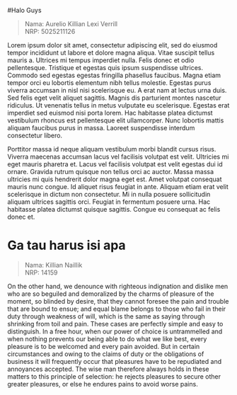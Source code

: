 #Halo Guys  
> Nama: Aurelio Killian Lexi Verrill  
> NRP: 5025211126  

Lorem ipsum dolor sit amet, consectetur adipiscing elit, sed do eiusmod tempor incididunt ut labore et dolore magna aliqua. Vitae suscipit tellus mauris a. Ultrices mi tempus imperdiet nulla. Felis donec et odio pellentesque. Tristique et egestas quis ipsum suspendisse ultrices. Commodo sed egestas egestas fringilla phasellus faucibus. Magna etiam tempor orci eu lobortis elementum nibh tellus molestie. Egestas purus viverra accumsan in nisl nisi scelerisque eu. A erat nam at lectus urna duis. Sed felis eget velit aliquet sagittis. Magnis dis parturient montes nascetur ridiculus. Ut venenatis tellus in metus vulputate eu scelerisque. Egestas erat imperdiet sed euismod nisi porta lorem. Hac habitasse platea dictumst vestibulum rhoncus est pellentesque elit ullamcorper. Nunc lobortis mattis aliquam faucibus purus in massa. Laoreet suspendisse interdum consectetur libero.

Porttitor massa id neque aliquam vestibulum morbi blandit cursus risus. Viverra maecenas accumsan lacus vel facilisis volutpat est velit. Ultricies mi eget mauris pharetra et. Lacus vel facilisis volutpat est velit egestas dui id ornare. Gravida rutrum quisque non tellus orci ac auctor. Massa massa ultricies mi quis hendrerit dolor magna eget est. Amet volutpat consequat mauris nunc congue. Id aliquet risus feugiat in ante. Aliquam etiam erat velit scelerisque in dictum non consectetur. Mi in nulla posuere sollicitudin aliquam ultrices sagittis orci. Feugiat in fermentum posuere urna. Hac habitasse platea dictumst quisque sagittis. Congue eu consequat ac felis donec et.

# Ga tau harus isi apa  
> Nama: Killian Naillik  
> NRP: 14159  

On the other hand, we denounce with righteous indignation and dislike men who are so beguiled and demoralized by the charms of pleasure of the moment, so blinded by desire, that they cannot foresee the pain and trouble that are bound to ensue; and equal blame belongs to those who fail in their duty through weakness of will, which is the same as saying through shrinking from toil and pain. These cases are perfectly simple and easy to distinguish. In a free hour, when our power of choice is untrammelled and when nothing prevents our being able to do what we like best, every pleasure is to be welcomed and every pain avoided. But in certain circumstances and owing to the claims of duty or the obligations of business it will frequently occur that pleasures have to be repudiated and annoyances accepted. The wise man therefore always holds in these matters to this principle of selection: he rejects pleasures to secure other greater pleasures, or else he endures pains to avoid worse pains.
